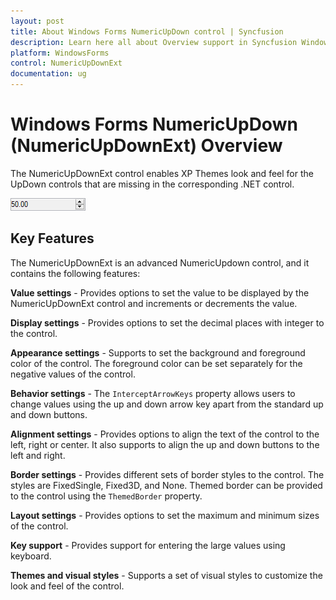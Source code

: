 ```yaml
---
layout: post
title: About Windows Forms NumericUpDown control | Syncfusion
description: Learn here all about Overview support in Syncfusion Windows Forms NumericUpDown (NumericUpDownExt) control, its elements and more details.
platform: WindowsForms
control: NumericUpDownExt
documentation: ug
---
```


# Windows Forms NumericUpDown (NumericUpDownExt) Overview

The NumericUpDownExt control enables XP Themes look and feel for the UpDown controls that are missing in the corresponding .NET control.

![Overview of Syncfusion The NumericUpDownExt](NumericUpDownExt_images/NumericUpDownExt_img1.png)

## Key Features

The NumericUpDownExt is an advanced NumericUpdown control, and it contains the following features:

**Value settings** - Provides options to set the value to be displayed by the NumericUpDownExt control and increments or decrements the value.

**Display settings** - Provides options to set the decimal places with integer to the control.

**Appearance settings** - Supports to set the background and foreground color of the control. The foreground color can be set separately for the negative values of the control.

**Behavior settings** - The `InterceptArrowKeys` property allows users to change values using the up and down arrow key apart from the standard up and down buttons.

**Alignment settings** - Provides options to align the text of the control to the left, right or center. It also supports to align the up and down buttons to the left and right.

**Border settings** - Provides different sets of border styles to the control. The styles are FixedSingle, Fixed3D, and None. Themed border can be provided to the control using the `ThemedBorder` property.

**Layout settings** - Provides options to set the maximum and minimum sizes of the control.

**Key support** - Provides support for entering the large values using keyboard.

**Themes and visual styles** - Supports a set of visual styles to customize the look and feel of the control.
